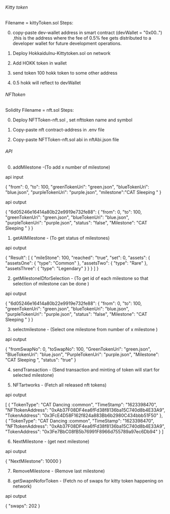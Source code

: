 ###### Kitty token
Filename = kittyToken.sol
Steps:

0) copy-paste dev-wallet address in smart contract (devWallet = "0x00..") ,this is the address where the fee of 0.5% fee gets distributed to a developer wallet for future development operations.

1) Deploy HokkaiduInu-Kittytoken.sol on network 

2) Add HOKK token in wallet

3) send token 100 hokk token to some other address

4) 0.5 hokk will reflect to devWallet

###### NFTtoken
Solidity Filename = nft.sol
Steps:

0) Deploy NFTToken-nft.sol , set nfttoken name and symbol 

1) Copy-paste nft contract-address in .env file  

2) Copy-paste NFTToken-nft.sol abi in nftAbi.json file 

###### API

0) addMilestone -(To add x number of milestone)

api input 

{
    "from": 0,
    "to": 100,
    "greenTokenUri": "green.json",
    "blueTokenUri": "blue.json",
    "purpleTokenUri": "purple.json",
    "milestone":"CAT Sleeping "
}

api output

{
    "6d05246e16414a80b22e9919e732fe88": {
        "from": 0,
        "to": 100,
        "greenTokenUri": "green.json",
        "blueTokenUri": "blue.json",
        "purpleTokenUri": "purple.json",
        "status": "false",
        "Milestone": "CAT Sleeping "
    }
}

1) getAllMilestone - (To get status of milestones)

api output

{
    "Result": [
        {
            "mileStone": 100,
            "reached": "true",
            "set": 0,
            "assets": {
                "assetsOne": {
                    "type": "Common"
                },
                "assetsTwo": {
                    "type": "Rare"
                },
                "assetsThree": {
                    "type": "Legendary"
                }
            }
        }
    ]
}

2) getMilestoneIDforSelection - (To get id of each milestone so that selection of milestone can be done )

api output 

{
    "6d05246e16414a80b22e9919e732fe88": {
        "from": 0,
        "to": 100,
        "greenTokenUri": "green.json",
        "blueTokenUri": "blue.json",
        "purpleTokenUri": "purple.json",
        "status": "false",
        "Milestone": "CAT Sleeping "
    }
}

3) selectmilestone - (Select one milestone from number of x milestone  )

api output 

{
    "fromSwapNo": 0,
    "toSwapNo": 100,
    "GreenTokenUri": "green.json",
    "BlueTokenUri": "blue.json",
    "PurpleTokenUri": "purple.json",
    "Milestone": "CAT Sleeping ",
    "status": "true"
}

4) sendTransaction - (Send transaction and minting of token will start for selected milestone)

5) NFTartworks - (Fetch all released nft tokens)

api output 

[
    {
        "TokenType": "CAT Dancing :common",
        "TimeStamp": "1623398470",
        "NFTtokenAddress": "0xAb37F08DF4ea6fFd38f8136ba15C740d8b4E33A9",
        "TokenAddress": "0x3FcE4D58F162f824a883Bb6b2980C434bbb51F50"
    },
    {
        "TokenType": "CAT Dancing :common",
        "TimeStamp": "1623398470",
        "NFTtokenAddress": "0xAb37F08DF4ea6fFd38f8136ba15C740d8b4E33A9",
        "TokenAddress": "0x3Fe7BbC08fB5b76991F8966d755789a97ec6Db94"
    }
]

6) NextMilestone - (get next milestone)

api output 

{
    "NextMilestone": 10000
}

7) RemoveMilestone - (Remove last milestone)

8) getSwapnNoforToken - (Fetch no of swaps for kitty token happening on network)
 
api output 

{
    "swaps": 202
}

